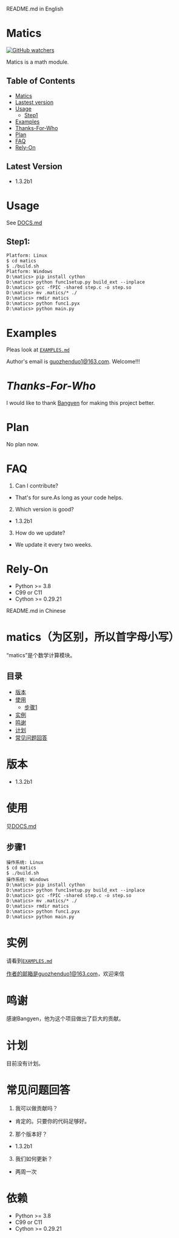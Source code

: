 README.md in English
# Matics
[![GitHub watchers](https://img.shields.io/github/watchers/guozhenduo/matics.svg)](https://github.com/guozhenduo/matics/watchers)

Matics is a math module.  

## Table of Contents
- [Matics](#Matics)
- [Lastest version](#Lastest-version)
- [Usage](#Usage)
  - [Step1](##Step1)
- [Examples](#Examples)
- [Thanks-For-Who](#Thanks-For-Who)
- [Plan](#Plan)
- [FAQ](#FAQ)
- [Rely-On](#Rely-On)
## Latest Version
- 1.3.2b1


# Usage
See [DOCS.md](https://github.com/guozhenduo/matics/blob/master/help/DOCS.md)

## Step1:
```
Platform: Linux
$ cd matics
$ ./build.sh
Platform: Windows
D:\matics> pip install cython 
D:\matics> python func1setup.py build_ext --inplace
D:\matics> gcc -fPIC -shared step.c -o step.so
D:\matics> mv .matics/* ./
D:\matics> rmdir matics
D:\matics> python func1.pyx
D:\matics> python main.py
```

# Examples
Pleas look at [`EXAMPLES.md`](https://github.com/guozhenduo/matics/blob/master/help/EXAMPLES.md)

Author's email is [guozhenduo1@163.com](mailto:guozhenduo1@163.com). Welcome!!!

# *Thanks-For-Who*
I would like to thank [Bangyen](https://github.com/bangyen) for making this project better.
# Plan
No plan now.
# **FAQ**

1. Can I contribute?

 - That's for sure.As long as your code helps.

2. Which version is good?

 - 1.3.2b1

3. How do we update?

 - We update it every two weeks.

# Rely-On
- Python >= 3.8
- C99 or C11 
- Cython >= 0.29.21

README.md in Chinese

# matics（为区别，所以首字母小写）
“matics”是个数学计算模块。

## 目录
- [版本](#版本)
- [使用](#使用)
  - [步骤1](##步骤1)
- [实例](#实例)
- [鸣谢](#鸣谢)
- [计划](#计划)
- [常见问题回答](#常见问题回答)

# 版本
- 1.3.2b1


# 使用
见[DOCS.md](https://github.com/guozhenduo/matics/blob/master/help/DOCS.md)
## 步骤1
```
操作系统: Linux
$ cd matics
$ ./build.sh
操作系统: Windows
D:\matics> pip install cython 
D:\matics> python func1setup.py build_ext --inplace
D:\matics> gcc -fPIC -shared step.c -o step.so
D:\matics> mv .matics/* ./
D:\matics> rmdir matics
D:\matics> python func1.pyx
D:\matics> python main.py
``` 

 # 实例
请看到[`EXAMPLES.md`](https://github.com/guozhenduo/matics/blob/master/help/EXAMPLES.md)


作者的邮箱是guozhenduo1@163.com，欢迎来信

# 鸣谢
感谢Bangyen，他为这个项目做出了巨大的贡献。

# 计划
目前没有计划。

# 常见问题回答

1. 我可以做贡献吗？

 - 肯定的。只要你的代码足够好。

2. 那个版本好？

 - 1.3.2b1

3. 我们如何更新？

 - 两周一次

# 依赖
- Python >= 3.8
- C99 or C11
- Cython >= 0.29.21
